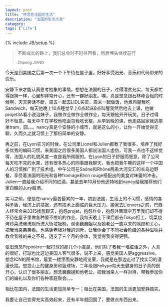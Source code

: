```yaml
---
layout: post
title: "怀念在法国的生活"
description: "法国的生活点滴"
category: 
tags: ['Life']
---
```

{% include JB/setup %}

<blockquote>
	<p>不断成长的路上，我们总会时不时往回看，然后埋头继续前行</p>
	<small>Zhipeng JIANG</small>
</blockquote>

今天是到美国之后第一次一个下午待在屋子里，好好享受阳光、音乐和代码带来的快乐。

安静下来才能认真思考抽象的事情。想想在法国的日子，过得清贫充实，每天都忙得跟狗一样，心里却非常开心，还有一群好朋友。唉，真是想念跟石林峰合租的时候啊，天天笑话不断，周五一起去LIDL买菜，周末一起做饭，他煮鸡腿我吃Sandwich，每天他晚上10点睡觉早上6点起床8点叫醒我然后他去上课，他做projet3A看小说泡妹子，我做作业做作业做作业，每天跟他开开玩笑，日子过得好不惬意。每天中午在学校他吃面包我吃长棍，从早到晚的课，他走路回家我逃票坐tram，囧。。。nancy真是个安静的小城市，就是这么的小，让你一开始觉得无聊，久而久之就习惯上了那份简单的安静。

再之前，在Lyon实习的时候，在公司里Lionel和Julien都教了我很多，培养了我好多优秀的编码习惯。来美国之后很多美国人都说法国人虚伪，可我一点也不这样觉得，法国人的礼貌风度一直是我所佩服的。在Lyon的日子舒服而惬意，除了公司每天吃不完的水果，还有很多热心的同事跟我聊天，我也把我午睡的这样一个中国人的习惯推广到了技术组。中午公司在Saône和Rhône两条大河交汇的长岛边野餐，享受着法国的阳光和各种fromage和vin rouge搭配出的美食对味蕾的冲击。Julien一直给我介绍不同的红酒，甚至去年10月份他还特地到nancy给我推荐他们家自酿的Jury甜酒。

实习之前，便是在nancy最苦最累的一年，初到法国，生活上的不习惯，感情的各种矛盾，经济上的拮据，还有技术上面临的巨大压力。搬家去L'envers之前，巴西人经常会来3315找我聊天，抱怨projet，抱怨作业，抱怨外面晴空万里我们却不得不待在屋子里做各种傻不啦叽的作业。我每天晚上下课后都去Tokyo打工，切菜烧烤炒菜洗碗洗厕所洗大街垃圾桶，谢谢巍巍姐以及她老公一直以来的照顾和关心，把我当亲弟弟看。也感谢老板对我的训斥，让我体会了不同社会阶级的各种滋味并教会我钱的来之不易。透支了三个月的身体，我觉得我变得更强。

依旧想念Pépinière一起打球的那几个小混混，他们除了教我一堆脏话之外，人真的很好，打球也比这边美国人客气很多，说不上来，感觉美国人更aggressive。想念ICN的图书馆，最爱一楼里面安静地阅览室，我就是在那边走过了找实习的漫漫长路。想念山上的健身房和篮球场，二年级跟Fellype每天去健身的日子真的很开心，认识了很多朋友。想念巍巍姐和他老公，把我当亲人一样对待，带我参加你们的婚礼以及你们各种家庭聚会。。。

相比在国内，法国的生活更加简单专一；相比在美国，法国的生活更加安静踏实。

我要让自己变得充实高效起来，还有半年就回国了，要做点东西出来。